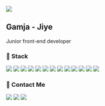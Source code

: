 <img src="https://user-images.githubusercontent.com/62678492/127778381-07b275a2-0728-485e-9578-b5b6bb09acb6.png" align="center" margin="0 auth" />

<h2> Gamja - Jiye </h2>
<p> Junior front-end developer </p>

<h3 > 🔧 Stack </h3>

<img src="https://img.shields.io/badge/JavaScript-F7DF1E?style=flat-square&logo=JavaScript&logoColor=white"> <img src="https://img.shields.io/badge/TypeScript-2196F3?style=flat-square&logo=TypeScript&logoColor=white"> <img src="https://img.shields.io/badge/React-3766AB?style=flat-square&logo=React&logoColor=white"> <img src="https://img.shields.io/badge/React Router-CA4245?style=flat-square&logo=React Router&logoColor=white"> <img src="https://img.shields.io/badge/Redux-764ABC?style=flat-square&logo=Redux&logoColor=white"> <img src="https://img.shields.io/badge/Recoil-FFC107?style=flat-square&logo=Recoil&logoColor=white"> 
<img src="https://img.shields.io/badge/HTML-E34F26?style=flat-square&logo=HTML5&logoColor=white"> <img src="https://img.shields.io/badge/Sass-CC6699?style=flat-square&logo=Sass&logoColor=white"> <img src="https://img.shields.io/badge/CSS-1572B6?style=flat-square&logo=CSS3&logoColor=white"> <img src="https://img.shields.io/badge/Git-181717?style=flat-square&logo=GitHub&logoColor=white"> <img src="https://img.shields.io/badge/Node.js-339933?style=flat-square&logo=Node.js&logoColor=white"> <img src="https://img.shields.io/badge/MySQL-4479A1?style=flat-square&logo=MySQL&logoColor=white">  <img src="https://img.shields.io/badge/AmazonS3-1572B6?style=flat-square&logo=Amazon S3&logoColor=white">

<h3 > 🔧 Contact Me </h3>

<a href="https://www.linkedin.com/in/jiye-yu-084345208/"><img src="https://img.shields.io/badge/LinkedIn-0A66C2?style=flat-square&logo=LinkedIn&logoColor=white"></a> <a href="https://velog.io/@jy777hi"><img src="https://img.shields.io/badge/Blog-FF5722?style=flat-square&logo=Blogger&logoColor=white"></a> <a href="mailto:jy522hi@gmail.com"><img src="https://img.shields.io/badge/Gmail-EA4335?style=flat-square&logo=Gmail&logoColor=white"></a>
